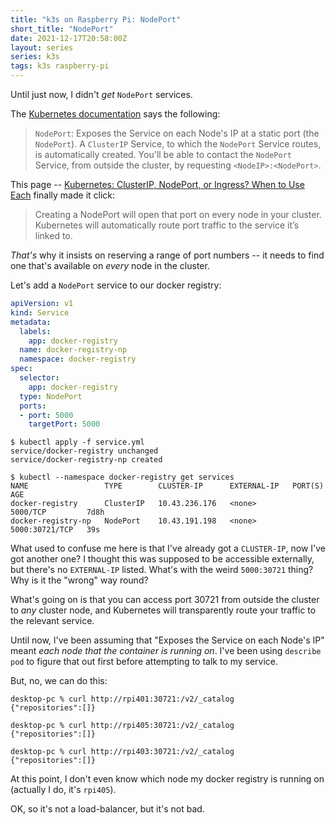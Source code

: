 ```yaml
---
title: "k3s on Raspberry Pi: NodePort"
short_title: "NodePort"
date: 2021-12-17T20:58:00Z
layout: series
series: k3s
tags: k3s raspberry-pi
---
```


Until just now, I didn't _get_ `NodePort` services.

The [Kubernetes documentation][publishing-services-service-types] says the following:

> `NodePort`: Exposes the Service on each Node's IP at a static port (the `NodePort`). A `ClusterIP` Service, to which
> the `NodePort` Service routes, is automatically created. You'll be able to contact the `NodePort` Service, from
> outside the cluster, by requesting `<NodeIP>:<NodePort>`.

This page -- [Kubernetes: ClusterIP, NodePort, or Ingress? When to Use Each][when-to-use-each] finally made it
click:

> Creating a NodePort will open that port on every node in your cluster. Kubernetes will automatically route port
> traffic to the service it’s linked to.

_That's_ why it insists on reserving a range of port numbers -- it needs to find one that's available on _every_ node in
the cluster.

Let's add a `NodePort` service to our docker registry:

```yaml
apiVersion: v1
kind: Service
metadata:
  labels:
    app: docker-registry
  name: docker-registry-np
  namespace: docker-registry
spec:
  selector:
    app: docker-registry
  type: NodePort
  ports:
  - port: 5000
    targetPort: 5000
```

```
$ kubectl apply -f service.yml
service/docker-registry unchanged
service/docker-registry-np created
```

```
$ kubectl --namespace docker-registry get services
NAME                 TYPE        CLUSTER-IP      EXTERNAL-IP   PORT(S)          AGE
docker-registry      ClusterIP   10.43.236.176   <none>        5000/TCP         7d8h
docker-registry-np   NodePort    10.43.191.198   <none>        5000:30721/TCP   39s
```

What used to confuse me here is that I've already got a `CLUSTER-IP`, now I've got another one? I thought this was
supposed to be accessible externally, but there's no `EXTERNAL-IP` listed. What's with the weird `5000:30721` thing? Why
is it the "wrong" way round?

What's going on is that you can access port 30721 from outside the cluster to _any_ cluster node, and Kubernetes will
transparently route your traffic to the relevant service.

Until now, I've been assuming that "Exposes the Service on each Node's IP" meant _each node that the container is
running on_. I've been using `describe pod` to figure that out first before attempting to talk to my service.

But, no, we can do this:

```
desktop-pc % curl http://rpi401:30721:/v2/_catalog
{"repositories":[]}

desktop-pc % curl http://rpi405:30721:/v2/_catalog
{"repositories":[]}

desktop-pc % curl http://rpi403:30721:/v2/_catalog
{"repositories":[]}
```

At this point, I don't even know which node my docker registry is running on (actually I do, it's `rpi405`).

OK, so it's not a load-balancer, but it's not bad.

[publishing-services-service-types]: https://kubernetes.io/docs/concepts/services-networking/service/#publishing-services-service-types
[when-to-use-each]: https://www.cloudsavvyit.com/11261/kubernetes-clusterip-nodeport-or-ingress-when-to-use-each/
